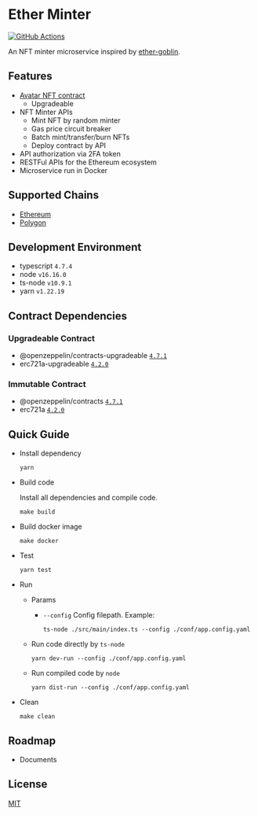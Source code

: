 # Ether Minter

[![GitHub Actions](https://github.com/jovijovi/ether-minter/workflows/Test/badge.svg)](https://github.com/jovijovi/ether-minter)

An NFT minter microservice inspired by [ether-goblin](https://github.com/jovijovi/ether-goblin).

## Features

- [Avatar NFT contract](./contracts/Avatar)
  - Upgradeable 
- NFT Minter APIs
  - Mint NFT by random minter
  - Gas price circuit breaker
  - Batch mint/transfer/burn NFTs
  - Deploy contract by API
- API authorization via 2FA token
- RESTFul APIs for the Ethereum ecosystem
- Microservice run in Docker

## Supported Chains

- [Ethereum](https://ethereum.org/)
- [Polygon](https://polygon.technology/)

## Development Environment

- typescript `4.7.4`
- node `v16.16.0`
- ts-node `v10.9.1`
- yarn `v1.22.19`

## Contract Dependencies

### Upgradeable Contract

- @openzeppelin/contracts-upgradeable [`4.7.1`](https://www.npmjs.com/package/@openzeppelin/contracts-upgradeable/v/4.7.1)
- erc721a-upgradeable [`4.2.0`](https://www.npmjs.com/package/erc721a-upgradeable/v/4.2.0)

### Immutable Contract

- @openzeppelin/contracts [`4.7.1`](https://www.npmjs.com/package/@openzeppelin/contracts/v/4.7.1)
- erc721a [`4.2.0`](https://www.npmjs.com/package/erc721a/v/4.2.0)

## Quick Guide

- Install dependency

  ```shell
  yarn
  ```

- Build code

  Install all dependencies and compile code.

  ```shell
  make build
  ```

- Build docker image

  ```shell
  make docker
  ```

- Test

  ```shell
  yarn test
  ```

- Run

    - Params

        - `--config` Config filepath. Example:

          ```shell
          ts-node ./src/main/index.ts --config ./conf/app.config.yaml
          ```

    - Run code directly by `ts-node`

      ```shell
      yarn dev-run --config ./conf/app.config.yaml
      ```

    - Run compiled code by `node`

      ```shell
      yarn dist-run --config ./conf/app.config.yaml
      ```

- Clean

  ```shell
  make clean
  ```

## Roadmap

- Documents

## License

[MIT](LICENSE)
